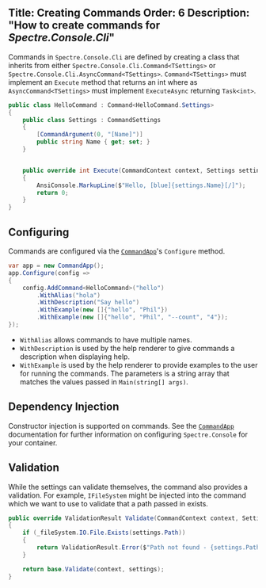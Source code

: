 Title: Creating Commands
Order: 6
Description: "How to create commands for *Spectre.Console.Cli*"
---

Commands in `Spectre.Console.Cli` are defined by creating a class that inherits from either `Spectre.Console.Cli.Command<TSettings>` or `Spectre.Console.Cli.AsyncCommand<TSettings>`. `Command<TSettings>` must implement an `Execute` method that returns an int where as `AsyncCommand<TSettings>` must implement `ExecuteAsync`  returning `Task<int>`.

```csharp
public class HelloCommand : Command<HelloCommand.Settings>
{
    public class Settings : CommandSettings
    {
        [CommandArgument(0, "[Name]")]
        public string Name { get; set; }
    }


    public override int Execute(CommandContext context, Settings settings)
    {
        AnsiConsole.MarkupLine($"Hello, [blue]{settings.Name}[/]");
        return 0;
    }
}
```

## Configuring

Commands are configured via the [`CommandApp`](commandapp)'s `Configure` method.

```csharp
var app = new CommandApp();
app.Configure(config =>
{
    config.AddCommand<HelloCommand>("hello")
        .WithAlias("hola")
        .WithDescription("Say hello")
        .WithExample(new []{"hello", "Phil"})
        .WithExample(new []{"hello", "Phil", "--count", "4"});
});
```

* `WithAlias` allows commands to have multiple names.
* `WithDescription` is used by the help renderer to give commands a description when displaying help.
* `WithExample` is used by the help renderer to provide examples to the user for running the commands. The parameters is a string array that matches the values passed in `Main(string[] args)`.

## Dependency Injection

Constructor injection is supported on commands. See the [`CommandApp`](commandapp) documentation for further information on configuring `Spectre.Console` for your container.

## Validation

While the settings can validate themselves, the command also provides a validation. For example, `IFileSystem` might be injected into the command which we want to use to validate that a path passed in exists.

```csharp
public override ValidationResult Validate(CommandContext context, Settings settings)
{
    if (_fileSystem.IO.File.Exists(settings.Path))
    {
        return ValidationResult.Error($"Path not found - {settings.Path}");
    }

    return base.Validate(context, settings);
}
```
